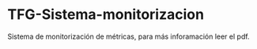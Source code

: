 # TFG-Sistema-monitorizacion
Sistema de monitorización de métricas, para más inforamación leer el pdf.
